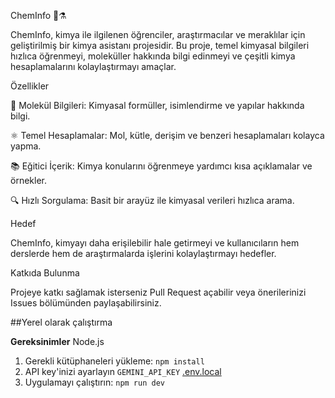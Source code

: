 ChemInfo 🔬⚗️

ChemInfo, kimya ile ilgilenen öğrenciler, araştırmacılar ve meraklılar için geliştirilmiş bir kimya asistanı projesidir.
Bu proje, temel kimyasal bilgileri hızlıca öğrenmeyi, moleküller hakkında bilgi edinmeyi ve çeşitli kimya hesaplamalarını kolaylaştırmayı amaçlar.

Özellikler

🧪 Molekül Bilgileri: Kimyasal formüller, isimlendirme ve yapılar hakkında bilgi.

⚛️ Temel Hesaplamalar: Mol, kütle, derişim ve benzeri hesaplamaları kolayca yapma.

📚 Eğitici İçerik: Kimya konularını öğrenmeye yardımcı kısa açıklamalar ve örnekler.

🔍 Hızlı Sorgulama: Basit bir arayüz ile kimyasal verileri hızlıca arama.

Hedef

ChemInfo, kimyayı daha erişilebilir hale getirmeyi ve kullanıcıların hem derslerde hem de araştırmalarda işlerini kolaylaştırmayı hedefler.

Katkıda Bulunma

Projeye katkı sağlamak isterseniz Pull Request açabilir veya önerilerinizi Issues bölümünden paylaşabilirsiniz.

##Yerel olarak çalıştırma

**Gereksinimler**  Node.js


1. Gerekli kütüphaneleri yükleme:
   `npm install`
2. API key'inizi ayarlayın `GEMINI_API_KEY`  [.env.local](.env.local) 
3. Uygulamayı çalıştırın:
   `npm run dev`
